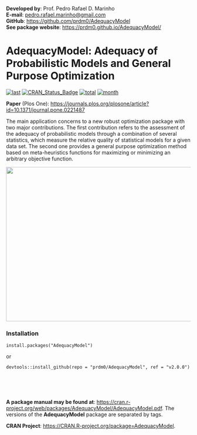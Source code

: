 **Developed by**: Prof. Pedro Rafael D. Marinho </br>
**E-mail**: pedro.rafael.marinho@gmail.com </br>
**GitHub**: https://github.com/prdm0/AdequacyModel </br>
**See package website**: https://prdm0.github.io/AdequacyModel/

# AdequacyModel: Adequacy of Probabilistic Models and General Purpose Optimization


[![last](https://www.r-pkg.org/badges/last-release/AdequacyModel)](https://CRAN.R-project.org/package=AdequacyModel)
[![CRAN_Status_Badge](https://www.r-pkg.org/badges/version/AdequacyModel)](https://CRAN.R-project.org/package=AdequacyModel)
[![total](http://cranlogs.r-pkg.org/badges/grand-total/AdequacyModel)](https://CRAN.R-project.org/package=AdequacyModel)
[![month](https://cranlogs.r-pkg.org/badges/AdequacyModel)](https://CRAN.R-project.org/package=AdequacyModel)


**Paper** (Plos One): https://journals.plos.org/plosone/article?id=10.1371/journal.pone.0221487

The main application concerns to a new robust optimization package with two major contributions. The first contribution refers to the assessment of the adequacy of probabilistic models through a combination of several statistics, which measure the relative quality of statistical models for a given data set. The second one provides a general purpose optimization method based on meta-heuristics functions for maximizing or minimizing an arbitrary objective function.

<p align="center">
<img src="https://raw.githubusercontent.com/prdm0/tempfiles/master/logo_gimp.png" height="420" width="700">
</br>           
</p>


### Installation

```
install.packages("AdequacyModel")
```
or 

```
devtools::install_github(repo = "prdm0/AdequacyModel", ref = "v2.0.0")
``` 
<br><br><br>


**A package manual may be found at**: https://cran.r-project.org/web/packages/AdequacyModel/AdequacyModel.pdf. The versions of the **AdequacyModel** package are separated by tags.

**CRAN Project**:  https://CRAN.R-project.org/package=AdequacyModel.
